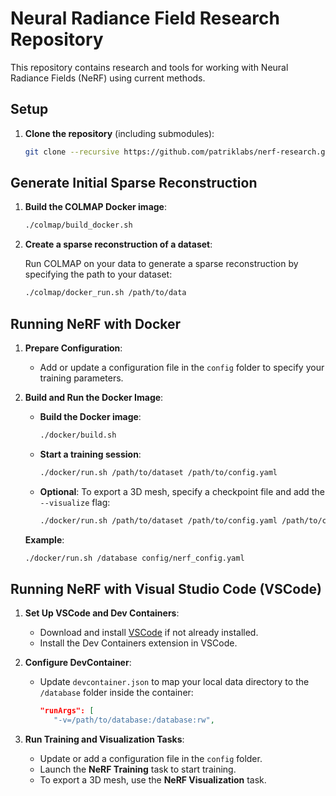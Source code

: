# Neural Radiance Field Research Repository
This repository contains research and tools for working with Neural Radiance Fields (NeRF) using current methods.

## Setup
1. **Clone the repository** (including submodules):

   ```bash
   git clone --recursive https://github.com/patriklabs/nerf-research.git
   ```

## Generate Initial Sparse Reconstruction

1. **Build the COLMAP Docker image**:

   ```bash
   ./colmap/build_docker.sh
   ```

2. **Create a sparse reconstruction of a dataset**:
   
   Run COLMAP on your data to generate a sparse reconstruction by specifying the path to your dataset:

   ```bash
   ./colmap/docker_run.sh /path/to/data
   ```

## Running NeRF with Docker

1. **Prepare Configuration**:
   
   - Add or update a configuration file in the `config` folder to specify your training parameters.

2. **Build and Run the Docker Image**:
   
   - **Build the Docker image**:

     ```bash
     ./docker/build.sh
     ```

   - **Start a training session**:

     ```bash
     ./docker/run.sh /path/to/dataset /path/to/config.yaml
     ```

   - **Optional**: To export a 3D mesh, specify a checkpoint file and add the `--visualize` flag:

     ```bash
     ./docker/run.sh /path/to/dataset /path/to/config.yaml /path/to/ckpt --visualize
     ```

   **Example**:

   ```bash
   ./docker/run.sh /database config/nerf_config.yaml
   ```

## Running NeRF with Visual Studio Code (VSCode)

1. **Set Up VSCode and Dev Containers**:
   
   - Download and install [VSCode](https://code.visualstudio.com/) if not already installed.
   - Install the Dev Containers extension in VSCode.

2. **Configure DevContainer**:
   
   - Update `devcontainer.json` to map your local data directory to the `/database` folder inside the container:

     ```json
     "runArgs": [
		"-v=/path/to/database:/database:rw",
     
     ```

3. **Run Training and Visualization Tasks**:
   
   - Update or add a configuration file in the `config` folder.
   - Launch the **NeRF Training** task to start training.
   - To export a 3D mesh, use the **NeRF Visualization** task.

